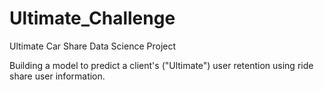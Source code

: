 # Ultimate_Challenge
Ultimate Car Share Data Science Project

Building a model to predict a client's ("Ultimate") user retention using ride share user information.

